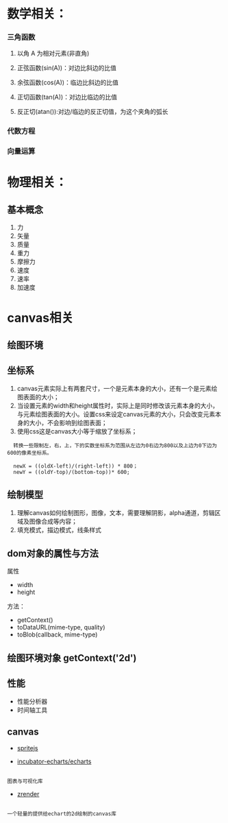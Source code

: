   # 数学相关：
  
  ### 三角函数

  1. 以角 A 为相对元素(非直角)
  2. 正弦函数(sin(A))：对边比斜边的比值
  3. 余弦函数(cos(A))：临边比斜边的比值
  4. 正切函数(tan(A))：对边比临边的比值

  5. 反正切(atan()):对边/临边的反正切值，为这个夹角的弧长

  ### 代数方程

  ### 向量运算

  # 物理相关：

  ## 基本概念

  1. 力
  2. 矢量
  3. 质量
  4. 重力
  5. 摩擦力
  6. 速度
  7. 速率
  8. 加速度

  # canvas相关

  ## 绘图环境

  ## 坐标系

  1. canvas元素实际上有两套尺寸，一个是元素本身的大小，还有一个是元素绘图表面的大小；
  2. 当设置元素的width和height属性时，实际上是同时修改该元素本身的大小，与元素绘图表面的大小。设置css来设定canvas元素的大小，只会改变元素本身的大小，不会影响到绘图表面；
  3. 使用css这是canvas大小等于缩放了坐标系；

```公式
  转换一些限制左，右，上，下的实数坐标系为范围从左边为0右边为800以及上边为0下边为600的像素坐标系。

  newX = ((oldX-left)/(right-left)) * 800；
  newY = ((oldY-top)/(bottom-top))* 600; 
``` 

  ## 绘制模型

  1. 理解canvas如何绘制图形，图像，文本，需要理解阴影，alpha通道，剪辑区域及图像合成等内容；
  2. 填充模式，描边模式，线条样式

  ## dom对象的属性与方法
  属性

  + width
  + height

  
  方法：

  + getContext()
  + toDataURL(mime-type, quality)
  + toBlob(callback, mime-type)

  ## 绘图环境对象 getContext('2d')

  ## 性能

  + 性能分析器
  + 时间轴工具

  

## canvas

* [spritejs](https://github.com/spritejs/spritejs)

* [incubator-echarts/echarts](https://github.com/apache/incubator-echarts)

```

图表与可视化库

``` 

* [zrender](https://github.com/ecomfe/zrender)

```

一个轻量的提供给echart的2d绘制的canvas库
```
